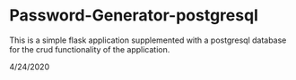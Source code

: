 # Password-Generator-postgresql

This is a simple flask application supplemented with a postgresql database for the crud functionality of the application. 

4/24/2020
